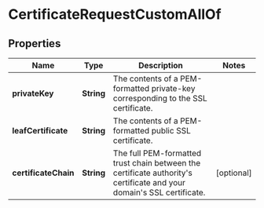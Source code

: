 

# CertificateRequestCustomAllOf


## Properties

| Name | Type | Description | Notes |
|------------ | ------------- | ------------- | -------------|
|**privateKey** | **String** | The contents of a PEM-formatted private-key corresponding to the SSL certificate. |  |
|**leafCertificate** | **String** | The contents of a PEM-formatted public SSL certificate. |  |
|**certificateChain** | **String** | The full PEM-formatted trust chain between the certificate authority&#39;s certificate and your domain&#39;s SSL certificate. |  [optional] |



